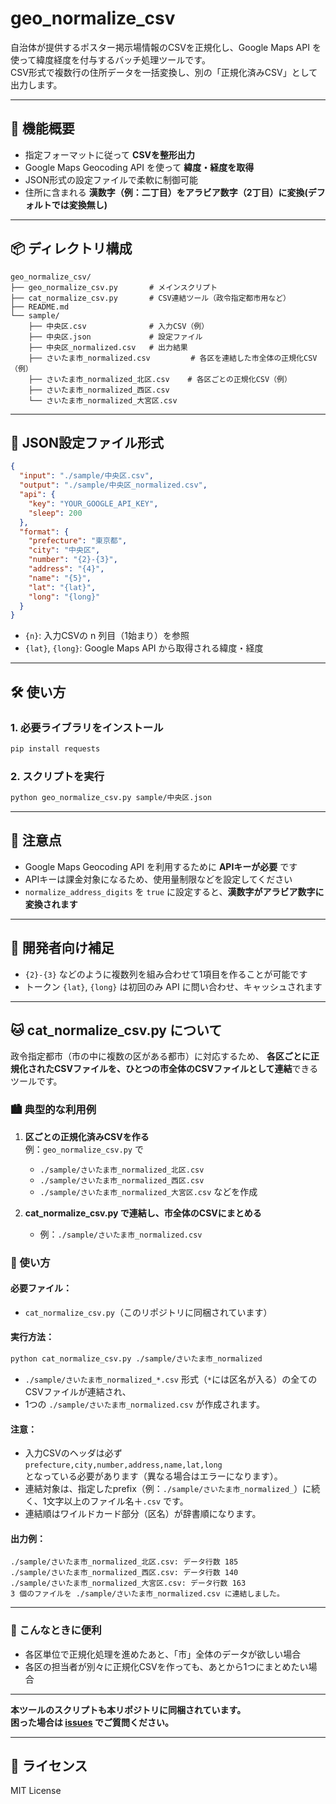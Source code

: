 
# geo_normalize_csv

自治体が提供するポスター掲示場情報のCSVを正規化し、Google Maps API を使って緯度経度を付与するバッチ処理ツールです。  
CSV形式で複数行の住所データを一括変換し、別の「正規化済みCSV」として出力します。

---

## 🚀 機能概要

- 指定フォーマットに従って **CSVを整形出力**
- Google Maps Geocoding API を使って **緯度・経度を取得**
- JSON形式の設定ファイルで柔軟に制御可能
- 住所に含まれる **漢数字（例：二丁目）をアラビア数字（2丁目）に変換(デフォルトでは変換無し)**

---

## 📦 ディレクトリ構成

```
geo_normalize_csv/
├── geo_normalize_csv.py       # メインスクリプト
├── cat_normalize_csv.py       # CSV連結ツール（政令指定都市用など）
├── README.md
└── sample/
    ├── 中央区.csv              # 入力CSV（例）
    ├── 中央区.json             # 設定ファイル
    ├── 中央区_normalized.csv   # 出力結果
    ├── さいたま市_normalized.csv         # 各区を連結した市全体の正規化CSV（例）
    ├── さいたま市_normalized_北区.csv    # 各区ごとの正規化CSV（例）
    ├── さいたま市_normalized_西区.csv
    └── さいたま市_normalized_大宮区.csv
```

---

## 📄 JSON設定ファイル形式

```json
{
  "input": "./sample/中央区.csv",
  "output": "./sample/中央区_normalized.csv",
  "api": {
    "key": "YOUR_GOOGLE_API_KEY",
    "sleep": 200
  },
  "format": {
    "prefecture": "東京都",
    "city": "中央区",
    "number": "{2}-{3}",
    "address": "{4}",
    "name": "{5}",
    "lat": "{lat}",
    "long": "{long}"
  }
}
```
- `{n}`: 入力CSVの n 列目（1始まり）を参照  
- `{lat}`, `{long}`: Google Maps API から取得される緯度・経度

---

## 🛠️ 使い方

### 1. 必要ライブラリをインストール

```bash
pip install requests
```

### 2. スクリプトを実行

```bash
python geo_normalize_csv.py sample/中央区.json
```

---

## 📌 注意点

- Google Maps Geocoding API を利用するために **APIキーが必要** です  
- APIキーは課金対象になるため、使用量制限などを設定してください  
- `normalize_address_digits` を `true` に設定すると、**漢数字がアラビア数字に変換されます**

---

## 🧪 開発者向け補足

- `{2}-{3}` などのように複数列を組み合わせて1項目を作ることが可能です
- トークン `{lat}`, `{long}` は初回のみ API に問い合わせ、キャッシュされます

---

## 🐱 cat_normalize_csv.py について

政令指定都市（市の中に複数の区がある都市）に対応するため、
**各区ごとに正規化されたCSVファイルを、ひとつの市全体のCSVファイルとして連結**できるツールです。

### 🏙️ 典型的な利用例

1. **区ごとの正規化済みCSVを作る**  
   例：`geo_normalize_csv.py` で
   - `./sample/さいたま市_normalized_北区.csv`
   - `./sample/さいたま市_normalized_西区.csv`
   - `./sample/さいたま市_normalized_大宮区.csv`
   などを作成

2. **cat_normalize_csv.py で連結し、市全体のCSVにまとめる**  
   - 例：`./sample/さいたま市_normalized.csv`

### 📝 使い方

#### 必要ファイル：
- `cat_normalize_csv.py`（このリポジトリに同梱されています）

#### 実行方法：

```bash
python cat_normalize_csv.py ./sample/さいたま市_normalized
```

- `./sample/さいたま市_normalized_*.csv` 形式（`*`には区名が入る）の全てのCSVファイルが連結され、
- 1つの `./sample/さいたま市_normalized.csv` が作成されます。

#### 注意：
- 入力CSVのヘッダは必ず  
  `prefecture,city,number,address,name,lat,long`  
  となっている必要があります（異なる場合はエラーになります）。
- 連結対象は、指定したprefix（例：`./sample/さいたま市_normalized_`）に続く、1文字以上のファイル名＋`.csv` です。
- 連結順はワイルドカード部分（区名）が辞書順になります。

#### 出力例：
```
./sample/さいたま市_normalized_北区.csv: データ行数 185
./sample/さいたま市_normalized_西区.csv: データ行数 140
./sample/さいたま市_normalized_大宮区.csv: データ行数 163
3 個のファイルを ./sample/さいたま市_normalized.csv に連結しました。
```

---

### 🧩 こんなときに便利

- 各区単位で正規化処理を進めたあと、「市」全体のデータが欲しい場合
- 各区の担当者が別々に正規化CSVを作っても、あとから1つにまとめたい場合

---

**本ツールのスクリプトも本リポジトリに同梱されています。  
困った場合は [issues](https://github.com/sonicboom719/geo_normalize_csv/issues) でご質問ください。**

---

## 📜 ライセンス

MIT License
